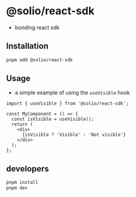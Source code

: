 # @solio/react-sdk

- bonding react sdk

## Installation

```bash
pnpm add @solio/react-sdk
```

## Usage

- a simple example of using the `useVisible` hook

```tsx
import { useVisible } from '@solio/react-sdk';

const MyComponent = () => {
  const isVisible = useVisible();
  return (
    <div>
      {isVisible ? 'Visible' : 'Not visible'}
    </div>
  );
};
```

## developers

```bash
pnpm install
pnpm dev
```
